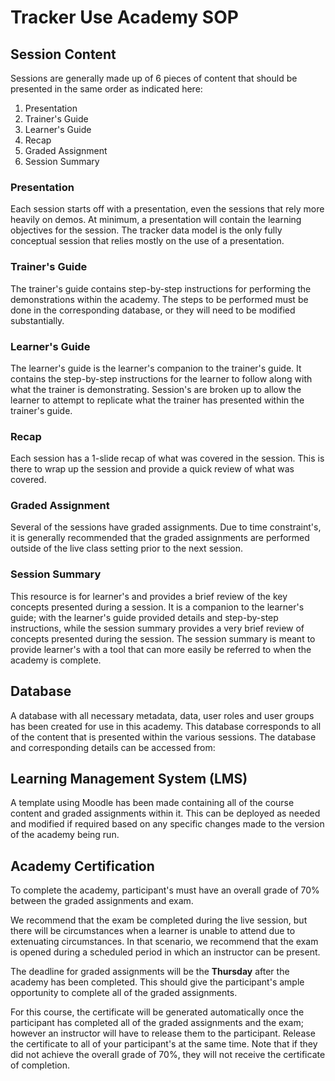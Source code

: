 # Tracker Use Academy SOP

## Session Content

Sessions are generally made up of 6 pieces of content that should be presented in the same order as indicated here:

1. Presentation
2. Trainer's Guide
3. Learner's Guide
4. Recap
5. Graded Assignment
6. Session Summary

### Presentation

Each session starts off with a presentation, even the sessions that rely more heavily on demos. At minimum, a presentation will contain the learning objectives for the session. The tracker data model is the only fully conceptual session that relies mostly on the use of a presentation. 

### Trainer's Guide

The trainer's guide contains step-by-step instructions for performing the demonstrations within the academy. The steps to be performed must be done in the corresponding database, or they will need to be modified substantially.

### Learner's Guide

The learner's guide is the learner's companion to the trainer's guide. It contains the step-by-step instructions for the learner to follow along with what the trainer is demonstrating. Session's are broken up to allow the learner to attempt to replicate what the trainer has presented within the trainer's guide.

### Recap

Each session has a 1-slide recap of what was covered in the session. This is there to wrap up the session and provide a quick review of what was covered.

### Graded Assignment

Several of the sessions have graded assignments. Due to time constraint's, it is generally recommended that the graded assignments are performed outside of the live class setting prior to the next session.

### Session Summary

This resource is for learner's and provides a brief review of the key concepts presented during a session. It is a companion to the learner's guide; with the learner's guide provided details and step-by-step instructions, while the session summary provides a very brief review of concepts presented during the session. The session summary is meant to provide learner's with a tool that can more easily be referred to when the academy is complete.

## Database

A database with all necessary metadata, data, user roles and user groups has been created for use in this academy. This database corresponds to all of the content that is presented within the various sessions. The database and corresponding details can be accessed from:

## Learning Management System (LMS)

A template using Moodle has been made containing all of the course content and graded assignments within it. This can be deployed as needed and modified if required based on any specific changes made to the version of the academy being run.

## Academy Certification

To complete the academy, participant's must have an overall grade of 70% between the graded assignments and exam.

We recommend that the exam be completed during the live session, but there will be circumstances when a learner is unable to attend due to extenuating circumstances. In that scenario, we recommend that the exam is opened during a scheduled period in which an instructor can be present.

The deadline for graded assignments will be the **Thursday** after the academy has been completed. This should give the participant's ample opportunity to complete all of the graded assignments.

For this course, the certificate will be generated automatically once the participant has completed all of the graded assignments and the exam; however an instructor will have to release them to the participant. Release the certificate to all of your participant's at the same time. Note that if they did not achieve the overall grade of 70%, they will not receive the certificate of completion.

